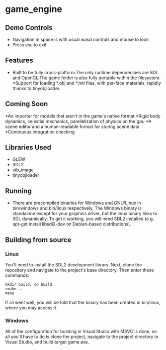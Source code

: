 # game\_engine

## Demo Controls
* Navigation in space is with usual wasd controls and mouse to look
* Press esc to exit
## Features
* Built to be fully cross-platform.The only runtime dependencies are SDL and OpenGL.The game folder is also fully portable within the filesystem.
*Support for loading *.obj and *.mtl files, with per-face materials, rapidly thanks to tinyobjloader.
## Coming Soon
*An importer for models that aren't in the game's native format
*Rigid body dynamics, celestial mechanics, parellelization of physics on the gpu
*A scene editor and a human-readable format for storing scene data
*Continuous integration checking
## Libraries Used
* GLEW
* SDL2
* stb_image
* tinyobjloader
## Running
* There are precompiled binaries for Windows and GNU/Linux in bin/windows and bin/linux respectively. The Windows binary is standalone except for your graphics driver, but the linux binary links to SDL dynamically. To get it working, you will need SDL2 installed (e.g. apt-get install libsdl2-dev on Debian-based distributions).
## Building from source
### Linux
You'll need to install the SDL2 development library. Next, clone the repository and navigate to the project's base directory. Then enter these commands:

    mkdir build; cd build
    cmake ..
    make

If all went well, you will be told that the binary has been created in bin/linux, where you may access it.
### Windows
All of the configuration for building in Visual Studio with MSVC is done, so all you'll have to do is clone the project, navigate to the project directory in Visual Studio, and build target game.exe.

